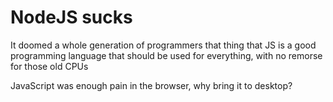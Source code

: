 # NodeJS sucks

It doomed a whole generation of programmers that thing that JS is a
good programming language that should be used for everything, with no
remorse for those old CPUs

JavaScript was enough pain in the browser, why bring it to desktop?
